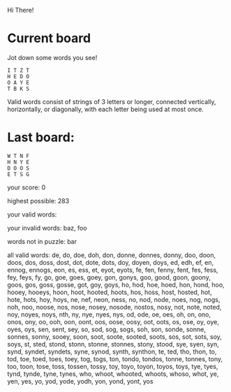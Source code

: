 Hi There!

# Current board

Jot down some words you see!

```
I T Z T 
H E D O 
O A Y E 
T B K S 
```

Valid words consist of strings of 3 letters or longer, connected vertically, horizontally, or diagonally, with each letter being used at most once.

# Last board:

```
W T N F 
H N Y E 
D O O S 
E T S G 
```

your score: 0

highest possible: 283

your valid words:


your invalid words:
baz, foo

words not in puzzle:
bar

all valid words: 
de, do, doe, doh, don, donne, donnes, donny, doo, doon, doos, dos, doss, dost, dot, dote, dots, doy, doyen, doys, ed, edh, ef, en, ennog, ennogs, eon, es, ess, et, eyot, eyots, fe, fen, fenny, fent, fes, fess, fey, feys, fy, go, goe, goes, goey, gon, gonys, goo, good, goon, goony, goos, gos, goss, gosse, got, goy, goys, ho, hod, hoe, hoed, hon, hond, hoo, hooey, hooeys, hoon, hoot, hooted, hoots, hos, hoss, host, hosted, hot, hote, hots, hoy, hoys, ne, nef, neon, ness, no, nod, node, noes, nog, nogs, noh, noo, noose, nos, nose, nosey, nosode, nostos, nosy, not, note, noted, noy, noyes, noys, nth, ny, nye, nyes, nys, od, ode, oe, oes, oh, on, ono, onos, ony, oo, ooh, oon, oont, oos, oose, oosy, oot, oots, os, ose, oy, oye, oyes, oys, sen, sent, sey, so, sod, sog, sogs, soh, son, sonde, sonne, sonnes, sonny, sooey, soon, soot, soote, sooted, soots, sos, sot, sots, soy, soys, st, sted, stond, stonn, stonne, stonnes, stony, stood, sye, syen, syn, synd, syndet, syndets, syne, synod, synth, synthon, te, ted, tho, thon, to, tod, toe, toed, toes, toey, tog, togs, ton, tondo, tondos, tonne, tonnes, tony, too, toon, tose, toss, tossen, tossy, toy, toyo, toyon, toyos, toys, tye, tyes, tynd, tynde, tyne, tynes, who, whoot, whooted, whoots, whoso, whot, ye, yen, yes, yo, yod, yode, yodh, yon, yond, yont, yos